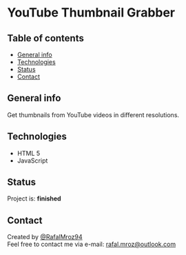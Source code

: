 # YouTube Thumbnail Grabber

## Table of contents
* [General info](#general-info)
* [Technologies](#technologies)
* [Status](#status)
* [Contact](#contact)

## General info
Get thumbnails from YouTube videos in different resolutions.

## Technologies
* HTML 5
* JavaScript

## Status
Project is: **finished**

## Contact
Created by [@RafalMroz94](https://github.com/RafalMroz94)  
Feel free to contact me via e-mail: rafal.mroz@outlook.com
